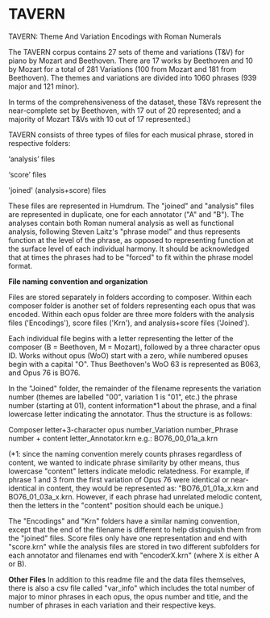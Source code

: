 # TAVERN
TAVERN: Theme And Variation Encodings with Roman Numerals

The TAVERN corpus contains 27 sets of theme and variations (T&V) for piano by Mozart and Beethoven. There are 17 works by Beethoven and 10 by Mozart for a total of 281 Variations (100 from Mozart and 181 from Beethoven). The themes and variations are divided into 1060 phrases (939 major and 121 minor).

In terms of the comprehensiveness of the dataset, these T&Vs represent the near-complete set by Beethoven, with 17 out of 20 represented; and a majority of Mozart T&Vs with 10 out of 17 represented.)



TAVERN consists of three types of files for each musical phrase, stored in respective folders:

‘analysis’ files

‘score’ files

'joined' (analysis+score) files

These files are represented in Humdrum. The "joined" and "analysis" files are represented in duplicate, one for each annotator ("A" and "B"). The analyses contain both Roman numeral analysis as well as functional analysis, following Steven Laitz's "phrase model" and thus represents function at the level of the phrase, as opposed to representing function at the surface level of each individual harmony. It should be acknowledged that at times the phrases had to be "forced" to fit within the phrase model format. 



**File naming convention and organization**

Files are stored separately in folders according to composer. Within each composer folder is another set of folders representing each opus that was encoded. Within each opus folder are three more folders with the analysis files ('Encodings'), score files ('Krn'), and analysis+score files ('Joined'). 

Each individual file begins with a letter representing the letter of the composer (B = Beethoven, M = Mozart), followed by a three character opus ID. Works without opus (WoO) start with a zero, while numbered opuses begin with a capital "O". Thus Beethoven's WoO 63 is represented as B063, and Opus 76 is BO76. 

In the "Joined" folder, the remainder of the filename represents the variation number (themes are labelled "00", variation 1 is "01", etc.) the phrase number (starting at 01), content information*1 about the phrase, and a final lowercase letter indicating the annotator. Thus the structure is as follows:

Composer letter+3-character opus number_Variation number_Phrase number + content letter_Annotator.krn
e.g.: BO76_00_01a_a.krn

(*1: since the naming convention merely counts phrases regardless of content, we wanted to indicate phrase similarity by other means, thus lowercase "content" letters indicate melodic relatedness. For example, if phrase 1 and 3 from the first variation of Opus 76 were identical or near-identical in content, they would be represented as: "BO76_01_01a_x.krn and BO76_01_03a_x.krn. However, if each phrase had unrelated melodic content, then the letters in the "content" position should each be unique.)

The "Encodings" and "Krn" folders have a similar naming convention, except that the end of the filename is different to help distinguish them from the "joined" files. Score files only have one representation and end with "score.krn" while the analysis files are stored in two different subfolders for each annotator and filenames end with "encoderX.krn" (where X is either A or B). 


**Other Files**
In addition to this readme file and the data files themselves, there is also a csv file called "var_info" which includes the total number of major to minor phrases in each opus, the opus number and title, and the number of phrases in each variation and their respective keys.




